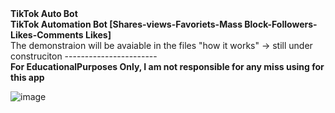 <div><strong>TikTok Auto Bot</strong></div>
<div><strong>TikTok Automation Bot [Shares-views-Favoriets-Mass Block-Followers-Likes-Comments Likes]
</strong></div>
The demonstraion will be avaiable in the files "how it works" -> still under construciton
-----------------------
<div><strong>For EducationalPurposes Only, I am not responsible for any miss using for this app </strong></div>

![image](https://github.com/mahmoudrabie28/Tiktok-Bot/assets/170764098/47152762-b556-4bc9-a76b-1a6a84bec314)
